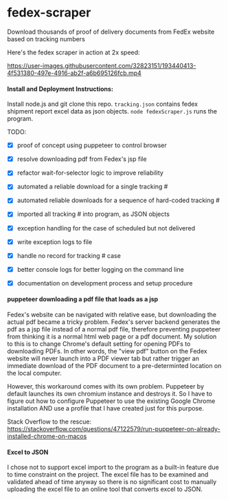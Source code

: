 # fedex-scraper

Download thousands of proof of delivery documents from FedEx website based on tracking numbers

Here's the fedex scraper in action at 2x speed:


https://user-images.githubusercontent.com/32823151/193440413-4f531380-497e-4916-ab2f-a6b695126fcb.mp4



#### Install and Deployment Instructions:
Install node.js and git clone this repo.
`tracking.json` contains fedex shipment report excel data as json objects. 
`node fedexScraper.js` runs the program. 


TODO:
- [x] proof of concept using puppeteer to control browser
- [x] resolve downloading pdf from Fedex's jsp file
- [x] refactor wait-for-selector logic to improve reliability
- [x] automated a reliable download for a single tracking #
- [x] automated reliable downloads for a sequence of hard-coded tracking #
- [x] imported all tracking # into program, as JSON objects
- [x] exception handling for the case of scheduled but not delivered
- [x] write exception logs to file
- [x] handle no record for tracking # case
- [x] better console logs for better logging on the command line
- [x] documentation on development process and setup procedure


#### puppeteer downloading a pdf file that loads as a jsp
Fedex's website can be navigated with relative ease, but downloading the actual pdf became a tricky problem. Fedex's server backend generates the pdf as a jsp file instead of a normal pdf file, therefore preventing puppeteer from thinking it is a normal html web page or a pdf document. My solution to this is to change Chrome's default setting for opening PDFs to downloading PDFs. In other words, the "view pdf" button on the Fedex website will never launch into a PDF viewer tab but rather trigger an immediate download of the PDF document to a pre-determinted location on the local computer.

However, this workaround comes with its own problem. Puppeteer by default launches its own chromium instance and destroys it. So I have to figure out how to configure Puppeteer to use the existing Google Chrome installation AND use a profile that I have created just for this purpose. 

Stack Overflow to the rescue: 
https://stackoverflow.com/questions/47122579/run-puppeteer-on-already-installed-chrome-on-macos

#### Excel to JSON
I chose not to support excel import to the program as a built-in feature due to time constraint on the project. The excel file has to be examined and validated ahead of time anyway so there is no significant cost to manually uploading the excel file to an online tool that converts excel to JSON.  
